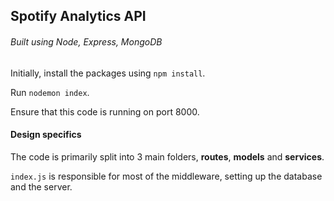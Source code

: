 ## Spotify Analytics API

###### Built using Node, Express, MongoDB

Initially, install the packages using `npm install`.

Run `nodemon index`.

Ensure that this code is running on port 8000.

#### Design specifics

The code is primarily split into 3 main folders, **routes**, **models** and **services**.

`index.js` is responsible for most of the middleware, setting up the database and the server.
